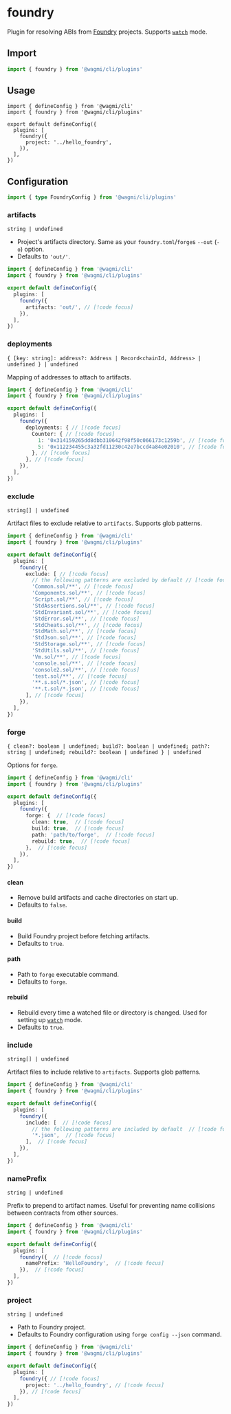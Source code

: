 # foundry

Plugin for resolving ABIs from [Foundry](https://github.com/foundry-rs/foundry) projects. Supports [`watch`](/cli/api/commands/generate#w-watch) mode.

## Import

```ts
import { foundry } from '@wagmi/cli/plugins'
```

## Usage

```ts{2,6-8}
import { defineConfig } from '@wagmi/cli'
import { foundry } from '@wagmi/cli/plugins'

export default defineConfig({
  plugins: [
    foundry({
      project: '../hello_foundry',
    }),
  ],
})
```

## Configuration

```ts
import { type FoundryConfig } from '@wagmi/cli/plugins'
```

### artifacts

`string | undefined`

- Project's artifacts directory. Same as your `foundry.toml`/`forge`s `--out` (`-o`) option.
- Defaults to `'out/'`.

```ts
import { defineConfig } from '@wagmi/cli'
import { foundry } from '@wagmi/cli/plugins'

export default defineConfig({
  plugins: [
    foundry({
      artifacts: 'out/', // [!code focus]
    }),
  ],
})
```

### deployments

`{ [key: string]: address?: Address | Record<chainId, Address> | undefined } | undefined`

Mapping of addresses to attach to artifacts.

```ts
import { defineConfig } from '@wagmi/cli'
import { foundry } from '@wagmi/cli/plugins'

export default defineConfig({
  plugins: [
    foundry({
      deployments: { // [!code focus]
        Counter: { // [!code focus]
          1: '0x314159265dd8dbb310642f98f50c066173c1259b', // [!code focus]
          5: '0x112234455c3a32fd11230c42e7bccd4a84e02010', // [!code focus]
        }, // [!code focus]
      }, // [!code focus]
    }),
  ],
})
```

### exclude

`string[] | undefined`

Artifact files to exclude relative to `artifacts`. Supports glob patterns.

```ts
import { defineConfig } from '@wagmi/cli'
import { foundry } from '@wagmi/cli/plugins'

export default defineConfig({
  plugins: [
    foundry({
      exclude: [ // [!code focus]
        // the following patterns are excluded by default // [!code focus]
        'Common.sol/**', // [!code focus]
        'Components.sol/**', // [!code focus]
        'Script.sol/**', // [!code focus]
        'StdAssertions.sol/**', // [!code focus]
        'StdInvariant.sol/**', // [!code focus]
        'StdError.sol/**', // [!code focus]
        'StdCheats.sol/**', // [!code focus]
        'StdMath.sol/**', // [!code focus]
        'StdJson.sol/**', // [!code focus]
        'StdStorage.sol/**', // [!code focus]
        'StdUtils.sol/**', // [!code focus]
        'Vm.sol/**', // [!code focus]
        'console.sol/**', // [!code focus]
        'console2.sol/**', // [!code focus]
        'test.sol/**', // [!code focus]
        '**.s.sol/*.json', // [!code focus]
        '**.t.sol/*.json', // [!code focus]
      ], // [!code focus]
    }),
  ],
})
```

### forge

`{ clean?: boolean | undefined; build?: boolean | undefined; path?: string | undefined; rebuild?: boolean | undefined } | undefined`

Options for `forge`.

```ts
import { defineConfig } from '@wagmi/cli'
import { foundry } from '@wagmi/cli/plugins'

export default defineConfig({
  plugins: [
    foundry({
      forge: {  // [!code focus]
        clean: true,  // [!code focus]
        build: true,  // [!code focus]
        path: 'path/to/forge',  // [!code focus]
        rebuild: true,  // [!code focus]
      },  // [!code focus]
    }),
  ],
})
```

#### clean

- Remove build artifacts and cache directories on start up.
- Defaults to `false`.

#### build

- Build Foundry project before fetching artifacts.
- Defaults to `true`.

#### path

- Path to `forge` executable command.
- Defaults to `forge`.

#### rebuild

- Rebuild every time a watched file or directory is changed. Used for setting up [`watch`](/cli/api/commands/generate#w-watch) mode.
- Defaults to `true`.

### include

`string[] | undefined`

Artifact files to include relative to `artifacts`. Supports glob patterns.

```ts
import { defineConfig } from '@wagmi/cli'
import { foundry } from '@wagmi/cli/plugins'

export default defineConfig({
  plugins: [
    foundry({
      include: [  // [!code focus]
        // the following patterns are included by default  // [!code focus]
        '*.json',  // [!code focus]
      ],  // [!code focus]
    }),
  ],
})
```

### namePrefix

`string | undefined`

Prefix to prepend to artifact names. Useful for preventing name collisions between contracts from other sources.

```ts
import { defineConfig } from '@wagmi/cli'
import { foundry } from '@wagmi/cli/plugins'

export default defineConfig({
  plugins: [
    foundry({  // [!code focus]
      namePrefix: 'HelloFoundry',  // [!code focus]
    }),  // [!code focus]
  ],
})
```

### project

`string | undefined`

- Path to Foundry project.
- Defaults to Foundry configuration using `forge config --json` command.

```ts
import { defineConfig } from '@wagmi/cli'
import { foundry } from '@wagmi/cli/plugins'

export default defineConfig({
  plugins: [
    foundry({ // [!code focus]
      project: '../hello_foundry', // [!code focus]
    }), // [!code focus]
  ],
})
```